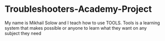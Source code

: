# Troubleshooters-Academy-Project
My name is Mikhail Solow and I teach how to use TOOLS.
Tools is a learning system that makes possible or anyone to learn what they want on any subject they need 
